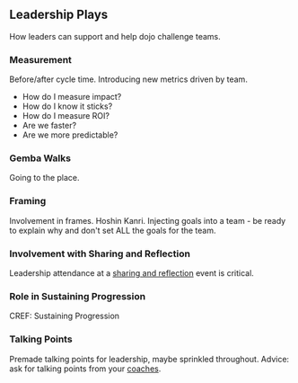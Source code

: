 
## Leadership Plays

How leaders can support and help dojo challenge teams.

### Measurement

Before/after cycle time. Introducing new metrics driven by team.

- How do I measure impact?
- How do I know it sticks?
- How do I measure ROI?
- Are we faster?
- Are we more predictable?

### Gemba Walks

Going to the place.

### Framing

Involvement in frames. Hoshin Kanri. Injecting goals into a team - be ready to explain why and don't set ALL the goals for the team.

### Involvement with Sharing and Reflection

Leadership attendance at a [sharing and reflection](#sharing-and-reflection) event is critical.

### Role in Sustaining Progression

CREF: Sustaining Progression

### Talking Points

Premade talking points for leadership, maybe sprinkled throughout. Advice: ask for talking points from your [coaches](#coaches).